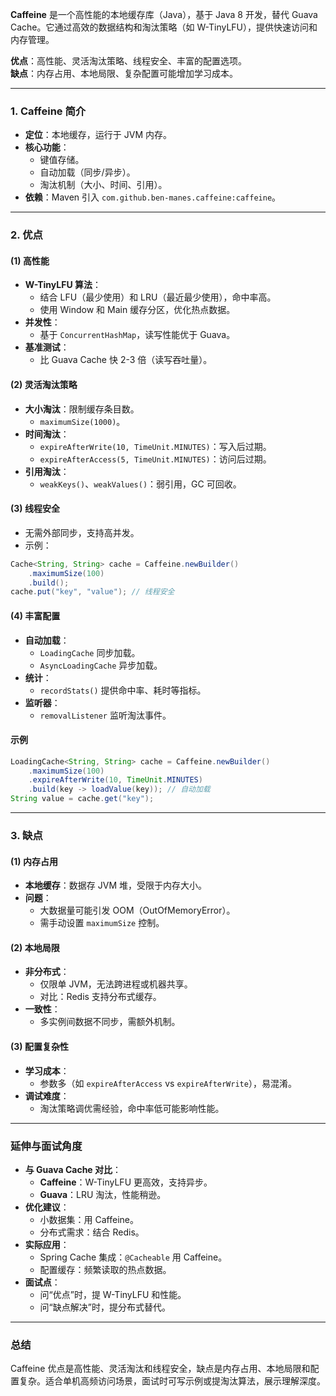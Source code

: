 
**Caffeine** 是一个高性能的本地缓存库（Java），基于 Java 8 开发，替代 Guava Cache。它通过高效的数据结构和淘汰策略（如 W-TinyLFU），提供快速访问和内存管理。

**优点**：高性能、灵活淘汰策略、线程安全、丰富的配置选项。  
**缺点**：内存占用、本地局限、复杂配置可能增加学习成本。

---

### 1. Caffeine 简介
- **定位**：本地缓存，运行于 JVM 内存。
- **核心功能**：
  - 键值存储。
  - 自动加载（同步/异步）。
  - 淘汰机制（大小、时间、引用）。
- **依赖**：Maven 引入 `com.github.ben-manes.caffeine:caffeine`。

---

### 2. 优点
#### (1) 高性能
- **W-TinyLFU 算法**：
  - 结合 LFU（最少使用）和 LRU（最近最少使用），命中率高。
  - 使用 Window 和 Main 缓存分区，优化热点数据。
- **并发性**：
  - 基于 `ConcurrentHashMap`，读写性能优于 Guava。
- **基准测试**：
  - 比 Guava Cache 快 2-3 倍（读写吞吐量）。

#### (2) 灵活淘汰策略
- **大小淘汰**：限制缓存条目数。
  - `maximumSize(1000)`。
- **时间淘汰**：
  - `expireAfterWrite(10, TimeUnit.MINUTES)`：写入后过期。
  - `expireAfterAccess(5, TimeUnit.MINUTES)`：访问后过期。
- **引用淘汰**：
  - `weakKeys()`、`weakValues()`：弱引用，GC 可回收。

#### (3) 线程安全
- 无需外部同步，支持高并发。
- 示例：
```java
Cache<String, String> cache = Caffeine.newBuilder()
    .maximumSize(100)
    .build();
cache.put("key", "value"); // 线程安全
```

#### (4) 丰富配置
- **自动加载**：
  - `LoadingCache` 同步加载。
  - `AsyncLoadingCache` 异步加载。
- **统计**：
  - `recordStats()` 提供命中率、耗时等指标。
- **监听器**：
  - `removalListener` 监听淘汰事件。

#### 示例
```java
LoadingCache<String, String> cache = Caffeine.newBuilder()
    .maximumSize(100)
    .expireAfterWrite(10, TimeUnit.MINUTES)
    .build(key -> loadValue(key)); // 自动加载
String value = cache.get("key");
```

---

### 3. 缺点
#### (1) 内存占用
- **本地缓存**：数据存 JVM 堆，受限于内存大小。
- **问题**：
  - 大数据量可能引发 OOM（OutOfMemoryError）。
  - 需手动设置 `maximumSize` 控制。

#### (2) 本地局限
- **非分布式**：
  - 仅限单 JVM，无法跨进程或机器共享。
  - 对比：Redis 支持分布式缓存。
- **一致性**：
  - 多实例间数据不同步，需额外机制。

#### (3) 配置复杂性
- **学习成本**：
  - 参数多（如 `expireAfterAccess` vs `expireAfterWrite`），易混淆。
- **调试难度**：
  - 淘汰策略调优需经验，命中率低可能影响性能。

---

### 延伸与面试角度
- **与 Guava Cache 对比**：
  - **Caffeine**：W-TinyLFU 更高效，支持异步。
  - **Guava**：LRU 淘汰，性能稍逊。
- **优化建议**：
  - 小数据集：用 Caffeine。
  - 分布式需求：结合 Redis。
- **实际应用**：
  - Spring Cache 集成：`@Cacheable` 用 Caffeine。
  - 配置缓存：频繁读取的热点数据。
- **面试点**：
  - 问“优点”时，提 W-TinyLFU 和性能。
  - 问“缺点解决”时，提分布式替代。

---

### 总结
Caffeine 优点是高性能、灵活淘汰和线程安全，缺点是内存占用、本地局限和配置复杂。适合单机高频访问场景，面试时可写示例或提淘汰算法，展示理解深度。